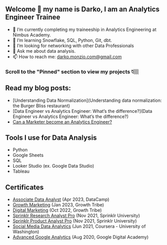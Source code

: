 ## Welcome 👋 my name is Darko, I am an Analytics Engineer Trainee

- 🔭 I’m currently completing my traineeship in Analytics Engineering at Nimbus Academy.
- 🌱 I’m learning Snowflake, SQL, Python, Git, dbt. 
- 🤔 I’m looking for networking with other Data Professionals
- 💬 Ask me about data analysis. 
- 📫 How to reach me: darko.monzio.com@gmail.com

### Scroll to the "Pinned" section to view my projects 👇🏼

## Read my blog posts:
- [Understanding Data Normalization](Understanding data normalization: the Burger Bliss restaurant)
- [Data Engineer vs Analytics Engineer: What’s the difference?](Data Engineer vs Analytics Engineer: What’s the difference?)
- [Can a Marketer become an Analytics Engineer?](https://nimbusintelligence.com/2023/09/can-a-marketer-become-an-analytics-engineer/)

## Tools I use for Data Analysis
- Python
- Google Sheets
- SQL
- Looker Studio (ex. Google Data Studio)
- Tableau

## Certificates
- [Associate Data Analyst](https://www.datacamp.com/certificate/DAA0018094801220) (Apr 2023, DataCamp)
- [Growth Marketing](https://certificates.growthtribe.io/en/verify/58415215742700) (Jan 2023, Growth Tribe)
- [Digital Marketing](https://certificates.growthtribe.io/en/verify/87676172970004?ref) (Oct 2022, Growth Tribe)
- [Sprinklr Research Analyst Pro](https://university.sprinklr.com/certificate?id=b143244f-f484-45e4-a331-f25b5536d8a1) (Nov 2021, Sprinklr University)
- [Sprinklr Product Analyst Pro](https://university.sprinklr.com/certificate?id=a152072c-d1af-49a2-8663-c0843c19bbd4) (Nov 2021, Sprinklr University)
- [Social Media Data Analytics](https://www.coursera.org/account/accomplishments/certificate/XJMSHEZ3AYVX) (Jun 2021, Coursera - University of Washington)
- [Advanced Google Analytics](https://analytics.google.com/analytics/academy/certificate/FqJik5TITyCjbgkcArEEYg) (Aug 2020, Google Digital Academy)
